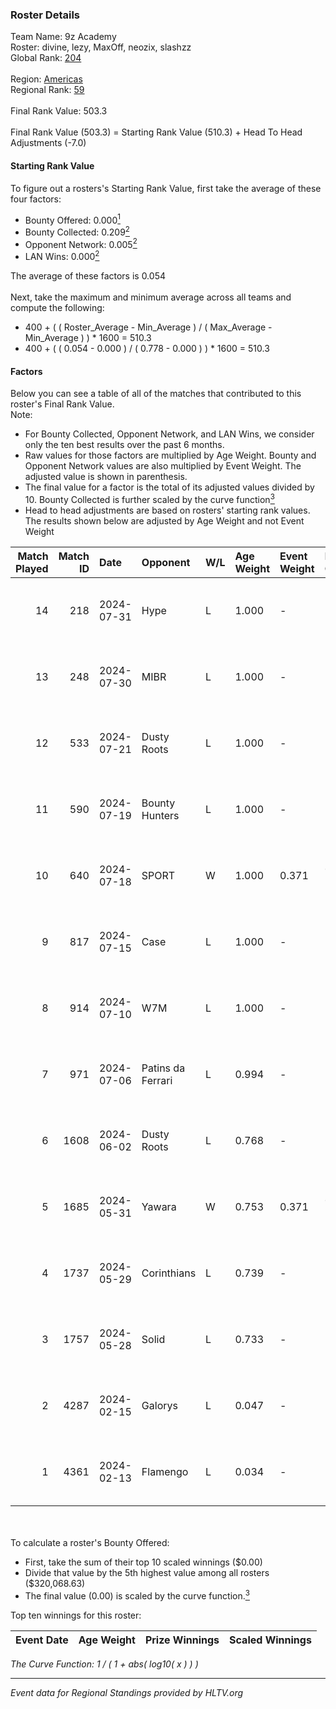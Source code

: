 ### Roster Details<br />
Team Name: 9z Academy<br />
Roster: divine, lezy, MaxOff, neozix, slashzz<br />
Global Rank: [204](../../standings_global_2024_08_06.md)<br />
<br />
Region: [Americas]( ../../standings_americas_2024_08_06.md)<br />
Regional Rank: [59]( ../../standings_americas_2024_08_06.md)<br />
<br />
Final Rank Value:  503.3<br />
<br />
Final Rank Value (503.3) = Starting Rank Value (510.3) + Head To Head Adjustments (-7.0)<br />

#### Starting Rank Value<br />
To figure out a rosters's Starting Rank Value, first take the average of these four factors:<br />
- Bounty Offered: 0.000[<sup>1</sup>](#table2)
- Bounty Collected: 0.209[<sup>2</sup>](#table1)
- Opponent Network: 0.005[<sup>2</sup>](#table1)
- LAN Wins: 0.000[<sup>2</sup>](#table1)

The average of these factors is 0.054<br />
<br />
Next, take the maximum and minimum average across all teams and compute the following:<br />
- 400 + ( ( Roster_Average - Min_Average ) / ( Max_Average - Min_Average ) ) * 1600 = 510.3
- 400 + ( ( 0.054 - 0.000 ) / ( 0.778 - 0.000 ) ) * 1600 = 510.3


#### Factors<br />
Below you can see a table of all of the matches that contributed to this roster's Final Rank Value.<br />
Note:<br />

- For Bounty Collected, Opponent Network, and LAN Wins, we consider only the ten best results over the past 6 months.
- Raw values for those factors are multiplied by Age Weight. Bounty and Opponent Network values are also multiplied by Event Weight. The adjusted value is shown in parenthesis.
- The final value for a factor is the total of its adjusted values divided by 10. Bounty Collected is further scaled by the curve function[<sup>3</sup>](#curveFunction)
- Head to head adjustments are based on rosters' starting rank values. The results shown below are adjusted by Age Weight and not Event Weight
<span id="table1"></span><br />


| Match Played | Match ID | Date       | Opponent          | W/L | Age Weight | Event Weight | Bounty Collected | Opponent Network | LAN Wins  | H2H Adj. | Roster                                |
| -: | -: | :- | :- | :- | :- | :- | :- | :- | :- | -: | :- |
|           14 |      218 | 2024-07-31 | Hype              | L   | 1.000      | -            | -                | -                | -         |    -3.53 | divine, lezy, MaxOff, neozix, slashzz |
|           13 |      248 | 2024-07-30 | MIBR              | L   | 1.000      | -            | -                | -                | -         |    -0.28 | divine, lezy, MaxOff, neozix, slashzz |
|           12 |      533 | 2024-07-21 | Dusty Roots       | L   | 1.000      | -            | -                | -                | -         |    -5.85 | divine, lezy, MaxOff, neozix, slashzz |
|           11 |      590 | 2024-07-19 | Bounty Hunters    | L   | 1.000      | -            | -                | -                | -         |    -2.39 | divine, lezy, MaxOff, neozix, slashzz |
|           10 |      640 | 2024-07-18 | SPORT             | W   | 1.000      | 0.371        | 0.004 (0.002)    | 0.111 (0.041)    | 0 (0.000) |    23.64 | divine, lezy, MaxOff, neozix, slashzz |
|            9 |      817 | 2024-07-15 | Case              | L   | 1.000      | -            | -                | -                | -         |    -2.64 | divine, lezy, MaxOff, neozix, slashzz |
|            8 |      914 | 2024-07-10 | W7M               | L   | 1.000      | -            | -                | -                | -         |    -5.70 | divine, lezy, MaxOff, neozix, slashzz |
|            7 |      971 | 2024-07-06 | Patins da Ferrari | L   | 0.994      | -            | -                | -                | -         |    -4.08 | divine, lezy, MaxOff, neozix, slashzz |
|            6 |     1608 | 2024-06-02 | Dusty Roots       | L   | 0.768      | -            | -                | -                | -         |    -3.31 | divine, lezy, MaxOff, neozix, slashzz |
|            5 |     1685 | 2024-05-31 | Yawara            | W   | 0.753      | 0.371        | 0.000 (0.000)    | 0.047 (0.013)    | 0 (0.000) |    11.82 | divine, lezy, MaxOff, neozix, slashzz |
|            4 |     1737 | 2024-05-29 | Corinthians       | L   | 0.739      | -            | -                | -                | -         |   -11.62 | divine, lezy, MaxOff, neozix, slashzz |
|            3 |     1757 | 2024-05-28 | Solid             | L   | 0.733      | -            | -                | -                | -         |    -2.38 | divine, lezy, MaxOff, neozix, slashzz |
|            2 |     4287 | 2024-02-15 | Galorys           | L   | 0.047      | -            | -                | -                | -         |    -0.15 | divine, MaxOff, neozix, slashzz, wait |
|            1 |     4361 | 2024-02-13 | Flamengo          | L   | 0.034      | -            | -                | -                | -         |    -0.57 | divine, MaxOff, neozix, slashzz, wait |

<br />
<span id="table2"></span><br />
To calculate a roster's Bounty Offered:<br />

- First, take the sum of their top 10 scaled winnings ($0.00)
- Divide that value by the 5th highest value among all rosters ($320,068.63)
- The final value (0.00) is scaled by the curve function.[<sup>3</sup>](#curveFunction)

Top ten winnings for this roster:<br />

| Event Date | Age Weight | Prize Winnings | Scaled Winnings |
| :- | -: | :- | :- |


<span id="curveFunction"></span>_The Curve Function: 1 / ( 1 + abs( log10( x ) ) )_<br />

---
_Event data for Regional Standings provided by HLTV.org_<br />
